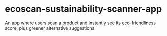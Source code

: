 # ecoscan-sustainability-scanner-app
An app where users scan a product and instantly see its eco-friendliness score, plus greener alternative suggestions.
